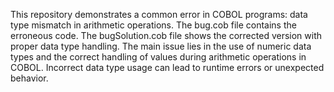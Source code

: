 This repository demonstrates a common error in COBOL programs: data type mismatch in arithmetic operations. The bug.cob file contains the erroneous code. The bugSolution.cob file shows the corrected version with proper data type handling. The main issue lies in the use of numeric data types and the correct handling of values during arithmetic operations in COBOL. Incorrect data type usage can lead to runtime errors or unexpected behavior. 